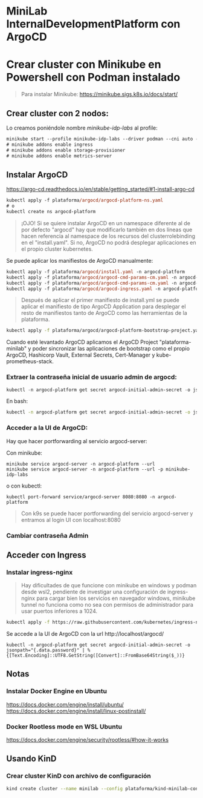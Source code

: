 # MiniLab InternalDevelopmentPlatform con ArgoCD

# Crear cluster con Minikube en Powershell con Podman instalado
>Para instalar Minikube:
>https://minikube.sigs.k8s.io/docs/start/

## Crear cluster con 2 nodos:
Lo creamos poniéndole nombre *minikube-idp-labs* al profile:
```ps
minikube start --profile minikube-idp-labs --driver podman --cni auto --nodes 2 --cpus 2 --memory 6GB --image-repository auto --addons=[ingress, metrics-server, storage-provisioner] 
# minikube addons enable ingress
# minikube addons enable storage-provisioner
# minikube addons enable metrics-server
```

## Instalar ArgoCD

https://argo-cd.readthedocs.io/en/stable/getting_started/#1-install-argo-cd

```ps
kubectl apply -f plataforma/argocd/argocd-platform-ns.yaml
# o
kubectl create ns argocd-platform
```

> ¡OJO! Si se quiere instalar ArgoCD en un namespace diferente al de por defecto "argocd" hay que modificarlo también en dos líneas que hacen referencia al namespace de los recursos del clusterrolebinding en el "install.yaml". Si no, ArgoCD no podrá desplegar aplicaciones en el propio cluster kubernetes.

Se puede aplicar los manifiestos de ArgoCD manualmente:
```ps
kubectl apply -f plataforma/argocd/install.yaml -n argocd-platform
kubectl apply -f plataforma/argocd/argocd-cmd-params-cm.yaml -n argocd-platform
kubectl apply -f plataforma/argocd/argocd-cmd-params-cm.yaml -n argocd-platform
kubectl apply -f plataforma/argocd/argocd-ingress.yaml -n argocd-platform
```
>Después de aplicar el primer manifiesto de install.yml se puede aplicar el manifiesto de tipo ArgoCD Application para desplegar el resto de manifiestos tanto de ArgoCD como las herramientas de la plataforma.

```bash
kubectl apply -f plataforma/argocd/argocd-platform-bootstrap-project.yaml
```
Cuando esté levantado ArgoCD aplicamos el ArgoCD Project "plataforma-minilab" y poder sincronizar las aplicaciones de bootstrap como el propio ArgoCD, Hashicorp Vault, External Secrets, Cert-Manager y kube-prometheus-stack.

### Extraer la contraseña inicial de usuario admin de argocd:
```powershell
kubectl -n argocd-platform get secret argocd-initial-admin-secret -o jsonpath="{.data.password}" | %{[Text.Encoding]::UTF8.GetString([Convert]::FromBase64String($_))}
```
En bash:
```bash
kubectl -n argocd-platform get secret argocd-initial-admin-secret -o jsonpath="{.data.password}" | base64 -d
```

### Acceder a la UI de ArgoCD:

Hay que hacer portforwarding al servicio argocd-server:

Con minikube:
```
minikube service argocd-server -n argocd-platform --url
minikube service argocd-server -n argocd-platform --url -p minikube-idp-labs
```
o con kubectl:
```
kubectl port-forward service/argocd-server 8080:8080 -n argocd-platform
```

>Con k9s se puede hacer portforwarding del servicio argocd-server y entramos al login UI con localhost:8080

### Cambiar contraseña Admin




## Acceder con Ingress
### Instalar ingress-nginx
>Hay dificultades de que funcione con minikube en windows y podman desde wsl2, pendiente de investigar una configuración de ingress-nginx para cargar bien los servicios en navegador windows, minikube tunnel no funciona como no sea con permisos de administrador para usar puertos inferiores a 1024.

```bash
kubectl apply -f https://raw.githubusercontent.com/kubernetes/ingress-nginx/main/deploy/static/provider/kind/deploy.yaml
```

Se accede a la UI de ArgoCD con la url http://localhost/argocd/






```
kubectl -n argocd-platform get secret argocd-initial-admin-secret -o jsonpath="{.data.password}" | %{[Text.Encoding]::UTF8.GetString([Convert]::FromBase64String($_))}
```








## Notas
### Instalar Docker Engine en Ubuntu
https://docs.docker.com/engine/install/ubuntu/
https://docs.docker.com/engine/install/linux-postinstall/


### Docker Rootless mode en WSL Ubuntu
https://docs.docker.com/engine/security/rootless/#how-it-works


## Usando KinD
### Crear cluster KinD con archivo de configuración

```bash
kind create cluster --name minilab --config plataforma/kind-minilab-config.yaml
```

